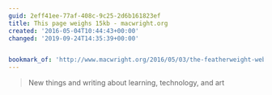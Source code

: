 ```yaml
---
guid: 2eff41ee-77af-408c-9c25-2d6b161823ef
title: This page weighs 15kb - macwright.org
created: '2016-05-04T10:44:43+00:00'
changed: '2019-09-24T14:35:39+00:00'


bookmark_of: 'http://www.macwright.org/2016/05/03/the-featherweight-website.html'
---
```



<blockquote>New things and writing about learning, technology, and art</blockquote>
